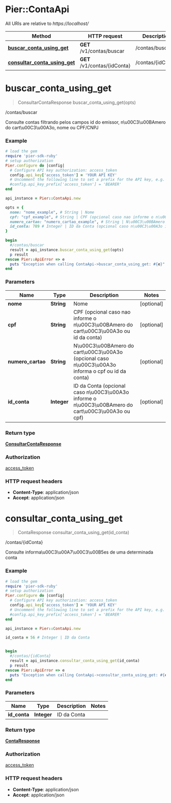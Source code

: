 # Pier::ContaApi

All URIs are relative to *https://localhost/*

Method | HTTP request | Description
------------- | ------------- | -------------
[**buscar_conta_using_get**](ContaApi.md#buscar_conta_using_get) | **GET** /v1/contas/buscar | /contas/buscar
[**consultar_conta_using_get**](ContaApi.md#consultar_conta_using_get) | **GET** /v1/contas/{idConta} | /contas/{idConta}


# **buscar_conta_using_get**
> ConsultarContaResponse buscar_conta_using_get(opts)

/contas/buscar

Consulte contas filtrando pelos campos id do emissor, n\u00C3\u00BAmero do cart\u00C3\u00A3o, nome ou CPF/CNPJ 

### Example
```ruby
# load the gem
require 'pier-sdk-ruby'
# setup authorization 
Pier.configure do |config|
  # Configure API key authorization: access_token
  config.api_key['access_token'] = 'YOUR API KEY'
  # Uncomment the following line to set a prefix for the API key, e.g. 'BEARER' (defaults to nil)
  #config.api_key_prefix['access_token'] = 'BEARER'
end

api_instance = Pier::ContaApi.new

opts = { 
  nome: "nome_example", # String | Nome
  cpf: "cpf_example", # String | CPF (opcional caso nao informe o n\u00C3\u00BAmero do cart\u00C3\u00A3o ou id da conta)
  numero_cartao: "numero_cartao_example", # String | N\u00C3\u00BAmero do cart\u00C3\u00A3o (opcional caso n\u00C3\u00A3o informa o cpf ou id da conta)
  id_conta: 789 # Integer | ID da Conta (opcional caso n\u00C3\u00A3o informe o n\u00C3\u00BAmero do cart\u00C3\u00A3o ou cpf)
}

begin
  #/contas/buscar
  result = api_instance.buscar_conta_using_get(opts)
  p result
rescue Pier::ApiError => e
  puts "Exception when calling ContaApi->buscar_conta_using_get: #{e}"
end
```

### Parameters

Name | Type | Description  | Notes
------------- | ------------- | ------------- | -------------
 **nome** | **String**| Nome | [optional] 
 **cpf** | **String**| CPF (opcional caso nao informe o n\u00C3\u00BAmero do cart\u00C3\u00A3o ou id da conta) | [optional] 
 **numero_cartao** | **String**| N\u00C3\u00BAmero do cart\u00C3\u00A3o (opcional caso n\u00C3\u00A3o informa o cpf ou id da conta) | [optional] 
 **id_conta** | **Integer**| ID da Conta (opcional caso n\u00C3\u00A3o informe o n\u00C3\u00BAmero do cart\u00C3\u00A3o ou cpf) | [optional] 

### Return type

[**ConsultarContaResponse**](ConsultarContaResponse.md)

### Authorization

[access_token](../README.md#access_token)

### HTTP request headers

 - **Content-Type**: application/json
 - **Accept**: application/json



# **consultar_conta_using_get**
> ContaResponse consultar_conta_using_get(id_conta)

/contas/{idConta}

Consulte informa\u00C3\u00A7\u00C3\u00B5es de uma determinada conta

### Example
```ruby
# load the gem
require 'pier-sdk-ruby'
# setup authorization 
Pier.configure do |config|
  # Configure API key authorization: access_token
  config.api_key['access_token'] = 'YOUR API KEY'
  # Uncomment the following line to set a prefix for the API key, e.g. 'BEARER' (defaults to nil)
  #config.api_key_prefix['access_token'] = 'BEARER'
end

api_instance = Pier::ContaApi.new

id_conta = 56 # Integer | ID da Conta


begin
  #/contas/{idConta}
  result = api_instance.consultar_conta_using_get(id_conta)
  p result
rescue Pier::ApiError => e
  puts "Exception when calling ContaApi->consultar_conta_using_get: #{e}"
end
```

### Parameters

Name | Type | Description  | Notes
------------- | ------------- | ------------- | -------------
 **id_conta** | **Integer**| ID da Conta | 

### Return type

[**ContaResponse**](ContaResponse.md)

### Authorization

[access_token](../README.md#access_token)

### HTTP request headers

 - **Content-Type**: application/json
 - **Accept**: application/json



